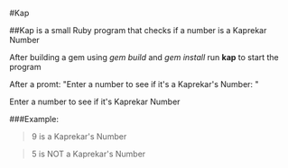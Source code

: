 #Kap


##Kap is a small Ruby program that checks if a number is a Kaprekar Number


After building a gem using _gem build_ and _gem install_ run **kap** to start the program

After a promt: "Enter a number to see if it's a Kaprekar's Number: "

Enter a number to see if it's Kaprekar Number

###Example:

> 9 is a Kaprekar's Number

> 5 is NOT a Kaprekar's Number
